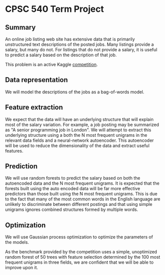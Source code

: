 CPSC 540 Term Project
=====================

Summary
-------

An online job listing web site has extensive data that is primarily unstructured text descriptions of the posted jobs. Many listings provide a salary, but many do not. For listings that do not provide a salary, it is useful to predict a salary based on the description of that job.

This problem is an active Kaggle [competition](http://www.kaggle.com/c/job-salary-prediction).

Data representation
-------------------

We will model the descriptions of the jobs as a bag-of-words model.

Feature extraction
------------------

We expect that the data will have an underlying structure that will explain most of the salary variation. For example, a job posting may be summarized as "A senior programming job in London". We will attempt to extract this underlying structure using a both the N most frequent unigrams in the relevant data fields and a neural-network autoencoder. This autoencoder will be used to reduce the dimensionality of the data and extract useful features.

Prediction
----------

We will use random forests to predict the salary based on both the autoencoded data and the N most frequent unigrams. It is expected that the forests built using the auto encoded data will be far more effective predictors than those built using the N most frequent unigrams. This is due to the fact that many of the most common words in the English language are unlikely to discriminate between different postings and that using simple unigrams ignores combined structures formed by multiple words.
   
Optimization
------------

We will use Gaussian process optimization to optimize the parameters of the models.

As the benchmark provided by the competition uses a simple, unoptimized random forest of 50 trees with feature selection determined by the 100 most frequent unigrams in three fields, we are confident that we will be able to improve upon it.


